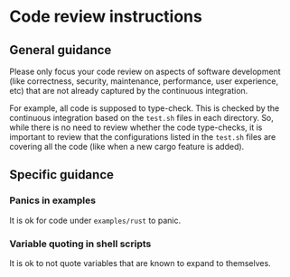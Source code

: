 # Code review instructions

## General guidance

Please only focus your code review on aspects of software development (like correctness, security,
maintenance, performance, user experience, etc) that are not already captured by the continuous
integration.

For example, all code is supposed to type-check. This is checked by the continuous integration based
on the `test.sh` files in each directory. So, while there is no need to review whether the code
type-checks, it is important to review that the configurations listed in the `test.sh` files are
covering all the code (like when a new cargo feature is added).

## Specific guidance

### Panics in examples

It is ok for code under `examples/rust` to panic.

### Variable quoting in shell scripts

It is ok to not quote variables that are known to expand to themselves.
